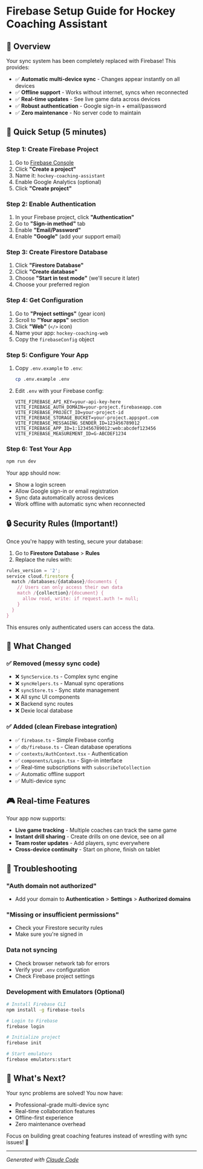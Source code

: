 # Firebase Setup Guide for Hockey Coaching Assistant

## 🎯 Overview
Your sync system has been completely replaced with Firebase! This provides:
- ✅ **Automatic multi-device sync** - Changes appear instantly on all devices
- ✅ **Offline support** - Works without internet, syncs when reconnected  
- ✅ **Real-time updates** - See live game data across devices
- ✅ **Robust authentication** - Google sign-in + email/password
- ✅ **Zero maintenance** - No server code to maintain

## 🚀 Quick Setup (5 minutes)

### Step 1: Create Firebase Project
1. Go to [Firebase Console](https://console.firebase.google.com/)
2. Click **"Create a project"**
3. Name it: `hockey-coaching-assistant`
4. Enable Google Analytics (optional)
5. Click **"Create project"**

### Step 2: Enable Authentication
1. In your Firebase project, click **"Authentication"**
2. Go to **"Sign-in method"** tab
3. Enable **"Email/Password"**
4. Enable **"Google"** (add your support email)

### Step 3: Create Firestore Database
1. Click **"Firestore Database"**
2. Click **"Create database"**
3. Choose **"Start in test mode"** (we'll secure it later)
4. Choose your preferred region

### Step 4: Get Configuration
1. Go to **"Project settings"** (gear icon)
2. Scroll to **"Your apps"** section
3. Click **"Web"** (`</>` icon)
4. Name your app: `hockey-coaching-web`
5. Copy the `firebaseConfig` object

### Step 5: Configure Your App
1. Copy `.env.example` to `.env`:
   ```bash
   cp .env.example .env
   ```

2. Edit `.env` with your Firebase config:
   ```env
   VITE_FIREBASE_API_KEY=your-api-key-here
   VITE_FIREBASE_AUTH_DOMAIN=your-project.firebaseapp.com
   VITE_FIREBASE_PROJECT_ID=your-project-id
   VITE_FIREBASE_STORAGE_BUCKET=your-project.appspot.com
   VITE_FIREBASE_MESSAGING_SENDER_ID=123456789012
   VITE_FIREBASE_APP_ID=1:123456789012:web:abcdef123456
   VITE_FIREBASE_MEASUREMENT_ID=G-ABCDEF1234
   ```

### Step 6: Test Your App
```bash
npm run dev
```

Your app should now:
- Show a login screen
- Allow Google sign-in or email registration
- Sync data automatically across devices
- Work offline with automatic sync when reconnected

## 🔒 Security Rules (Important!)

Once you're happy with testing, secure your database:

1. Go to **Firestore Database** > **Rules**
2. Replace the rules with:

```javascript
rules_version = '2';
service cloud.firestore {
  match /databases/{database}/documents {
    // Users can only access their own data
    match /{collection}/{document} {
      allow read, write: if request.auth != null;
    }
  }
}
```

This ensures only authenticated users can access the data.

## 🌟 What Changed

### ✅ Removed (messy sync code)
- ❌ `SyncService.ts` - Complex sync engine
- ❌ `syncHelpers.ts` - Manual sync operations  
- ❌ `syncStore.ts` - Sync state management
- ❌ All sync UI components
- ❌ Backend sync routes
- ❌ Dexie local database

### ✅ Added (clean Firebase integration)
- ✅ `firebase.ts` - Simple Firebase config
- ✅ `db/firebase.ts` - Clean database operations
- ✅ `contexts/AuthContext.tsx` - Authentication
- ✅ `components/Login.tsx` - Sign-in interface
- ✅ Real-time subscriptions with `subscribeToCollection`
- ✅ Automatic offline support
- ✅ Multi-device sync

## 🎮 Real-time Features

Your app now supports:
- **Live game tracking** - Multiple coaches can track the same game
- **Instant drill sharing** - Create drills on one device, see on all
- **Team roster updates** - Add players, sync everywhere
- **Cross-device continuity** - Start on phone, finish on tablet

## 🐛 Troubleshooting

### "Auth domain not authorized"
- Add your domain to **Authentication** > **Settings** > **Authorized domains**

### "Missing or insufficient permissions"  
- Check your Firestore security rules
- Make sure you're signed in

### Data not syncing
- Check browser network tab for errors
- Verify your `.env` configuration
- Check Firebase project settings

### Development with Emulators (Optional)
```bash
# Install Firebase CLI
npm install -g firebase-tools

# Login to Firebase  
firebase login

# Initialize project
firebase init

# Start emulators
firebase emulators:start
```

## 🚀 What's Next?

Your sync problems are solved! You now have:
- Professional-grade multi-device sync
- Real-time collaboration features
- Offline-first experience
- Zero maintenance overhead

Focus on building great coaching features instead of wrestling with sync issues! 🏒

---
*Generated with [Claude Code](https://claude.ai/code)*